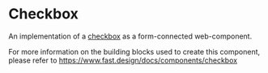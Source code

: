# Checkbox
An implementation of a [checkbox](https://developer.mozilla.org/en-US/docs/Web/HTML/Element/Input/checkbox) as a form-connected web-component.

For more information on the building blocks used to create this component, please refer to https://www.fast.design/docs/components/checkbox